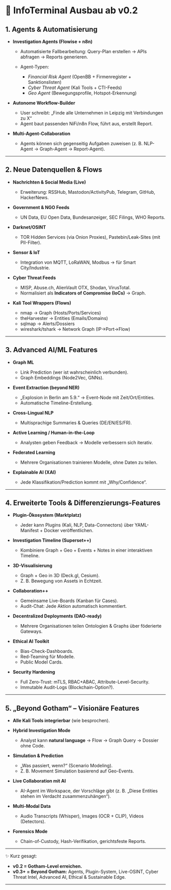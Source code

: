 # 🌟 InfoTerminal Ausbau ab v0.2

## 1. Agents & Automatisierung

* **Investigation Agents (Flowise + n8n)**

  * Automatisierte Fallbearbeitung: Query-Plan erstellen → APIs abfragen → Reports generieren.
  * Agent-Typen:

    * *Financial Risk Agent* (OpenBB + Firmenregister + Sanktionslisten)
    * *Cyber Threat Agent* (Kali Tools + CTI-Feeds)
    * *Geo Agent* (Bewegungsprofile, Hotspot-Erkennung)
* **Autonome Workflow-Builder**

  * User schreibt: „Finde alle Unternehmen in Leipzig mit Verbindungen zu X“
  * Agent baut passenden NiFi/n8n Flow, führt aus, erstellt Report.
* **Multi-Agent-Collaboration**

  * Agents können sich gegenseitig Aufgaben zuweisen (z. B. NLP-Agent → Graph-Agent → Report-Agent).

---

## 2. Neue Datenquellen & Flows

* **Nachrichten & Social Media (Live)**

  * Erweiterung: RSSHub, Mastodon/ActivityPub, Telegram, GitHub, HackerNews.
* **Government & NGO Feeds**

  * UN Data, EU Open Data, Bundesanzeiger, SEC Filings, WHO Reports.
* **Darknet/OSINT**

  * TOR Hidden Services (via Onion Proxies), Pastebin/Leak-Sites (mit PII-Filter).
* **Sensor & IoT**

  * Integration von MQTT, LoRaWAN, Modbus → für Smart City/Industrie.
* **Cyber Threat Feeds**

  * MISP, Abuse.ch, AlienVault OTX, Shodan, VirusTotal.
  * Normalisiert als **Indicators of Compromise (IoCs)** → Graph.
* **Kali Tool Wrappers (Flows)**

  * nmap → Graph (Hosts/Ports/Services)
  * theHarvester → Entities (Emails/Domains)
  * sqlmap → Alerts/Dossiers
  * wireshark/tshark → Network Graph (IP→Port→Flow)

---

## 3. Advanced AI/ML Features

* **Graph ML**

  * Link Prediction (wer ist wahrscheinlich verbunden).
  * Graph Embeddings (Node2Vec, GNNs).
* **Event Extraction (beyond NER)**

  * „Explosion in Berlin am 5.9.“ → Event-Node mit Zeit/Ort/Entities.
  * Automatische Timeline-Erstellung.
* **Cross-Lingual NLP**

  * Multisprachige Summaries & Queries (DE/EN/ES/FR).
* **Active Learning / Human-in-the-Loop**

  * Analysten geben Feedback → Modelle verbessern sich iterativ.
* **Federated Learning**

  * Mehrere Organisationen trainieren Modelle, ohne Daten zu teilen.
* **Explainable AI (XAI)**

  * Jede Klassifikation/Prediction kommt mit „Why/Confidence“.

---

## 4. Erweiterte Tools & Differenzierungs-Features

* **Plugin-Ökosystem (Marktplatz)**

  * Jeder kann Plugins (Kali, NLP, Data-Connectors) über YAML-Manifest + Docker veröffentlichen.
* **Investigation Timeline (Superset++)**

  * Kombiniere Graph + Geo + Events + Notes in einer interaktiven Timeline.
* **3D-Visualisierung**

  * Graph + Geo in 3D (Deck.gl, Cesium).
  * Z. B. Bewegung von Assets in Echtzeit.
* **Collaboration++**

  * Gemeinsame Live-Boards (Kanban für Cases).
  * Audit-Chat: Jede Aktion automatisch kommentiert.
* **Decentralized Deployments (DAO-ready)**

  * Mehrere Organisationen teilen Ontologien & Graphs über föderierte Gateways.
* **Ethical AI Toolkit**

  * Bias-Check-Dashboards.
  * Red-Teaming für Modelle.
  * Public Model Cards.
* **Security Hardening**

  * Full Zero-Trust: mTLS, RBAC+ABAC, Attribute-Level-Security.
  * Immutable Audit-Logs (Blockchain-Option?).

---

## 5. „Beyond Gotham“ – Visionäre Features

* **Alle Kali Tools integrierbar** (wie besprochen).
* **Hybrid Investigation Mode**

  * Analyst kann **natural language** → Flow → Graph Query → Dossier ohne Code.
* **Simulation & Prediction**

  * „Was passiert, wenn?“ (Scenario Modeling).
  * Z. B. Movement Simulation basierend auf Geo-Events.
* **Live Collaboration mit AI**

  * AI-Agent im Workspace, der Vorschläge gibt (z. B. „Diese Entities stehen im Verdacht zusammenzuhängen“).
* **Multi-Modal Data**

  * Audio Transcripts (Whisper), Images (OCR + CLIP), Videos (Detectors).
* **Forensics Mode**

  * Chain-of-Custody, Hash-Verifikation, gerichtsfeste Reports.

---

✨ Kurz gesagt:

* **v0.2 = Gotham-Level erreichen.**
* **v0.3+ = Beyond Gotham:** Agents, Plugin-System, Live-OSINT, Cyber Threat Intel, Advanced AI, Ethical & Sustainable Edge.

---
